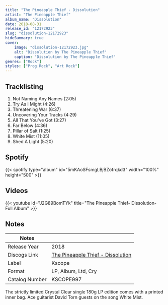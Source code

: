 ```yaml
---
title: "The Pineapple Thief - Dissolution"
artist: "The Pineapple Thief"
album_name: "Dissolution"
date: 2018-08-31
release_id: "12172923"
slug: "dissolution-12172923"
hideSummary: true
cover:
    image: "dissolution-12172923.jpg"
    alt: "Dissolution by The Pineapple Thief"
    caption: "Dissolution by The Pineapple Thief"
genres: ["Rock"]
styles: ["Prog Rock", "Art Rock"]
---
```

## Tracklisting
1. Not Naming Any Names (2:05)
2. Try As I Might (4:26)
3. Threatening War (6:37)
4. Uncovering Your Tracks (4:29)
5.  All That You've Got (3:27)
6. Far Below (4:36)
7. Pillar of Salt (1:25)
8. White Mist (11:05)
9. Shed A Light (5:20)
## Spotify
{{< spotify type="album" id="5mKAoSFsmgLBjBZofrqkd3" width="100%" height="500" >}}

## Videos
{{< youtube id="J2G89BomTYk" title="The Pineapple Thief- Dissolution- Full Album" >}}

## Notes
| Notes          |             |
| ---------------| ----------- |
| Release Year   | 2018 |
| Discogs Link   | [The Pineapple Thief - Dissolution](https://www.discogs.com/release/12172923-The-Pineapple-Thief-Dissolution) |
| Label          | Kscope |
| Format         | LP, Album, Ltd, Cry |
| Catalog Number | KSCOPE997 |

The strictly limited Crystal Clear single 180g LP edition comes with a printed inner bag. Ace guitarist David Torn guests on the song White Mist.
